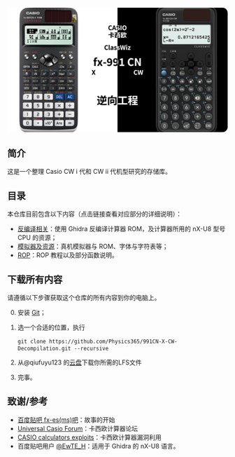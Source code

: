 ![封面](readme_assets/cover.png)

## 简介

这是一个整理 Casio CW i 代和 CW ii 代机型研究的存储库。

## 目录

本仓库目前包含以下内容（点击链接查看对应部分的详细说明）：

* [反编译相关](反编译相关)：使用 Ghidra 反编译计算器 ROM，及计算器所用的 nX-U8 型号 CPU 的资源；
* [模拟器及资源](模拟器及资源)：真机模拟器与 ROM、字体与字符表等；
* [ROP](ROP)：ROP 教程以及部分函数说明。

## 下载所有内容

请遵循以下步骤获取这个仓库的所有内容到你的电脑上。

0. 安装 [Git](https://git-scm.com/)；
1. 选一个合适的位置，执行

       git clone https://github.com/Physics365/991CN-X-CW-Decompilation.git --recursive
2. 从@qiufuyu123 的[云盘](https://casio.123a.club/)下载你所需的LFS文件

3. 完事。

## 致谢/参考

* [百度贴吧 fx-es(ms)吧](https://tieba.baidu.com/fx-es(ms))：故事的开始
* [Universal Casio Forum](https://casiocalc.org)：卡西欧计算器论坛
* [CASIO calculators exploits](https://casiocalc.wikidot.com)：卡西欧计算器漏洞利用
* 百度贴吧用户 [@EwTE_H](https://tieba.baidu.com/home/main?id=tb.1.ba0c2f47.avRm7aRqck4QgwYYgIf3eA&fr=pb&ie=utf-8)：适用于 Ghidra 的 nX-U8 语言。
